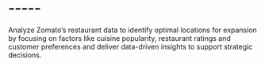 # -----
Analyze Zomato’s restaurant data to identify optimal locations for expansion by focusing on factors like cuisine popularity, restaurant ratings and customer preferences and deliver data-driven insights to support strategic decisions.
